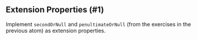 ## Extension Properties (#1)

Implement `secondOrNull` and `penultimateOrNull` (from the exercises in the
previous atom) as extension properties.
